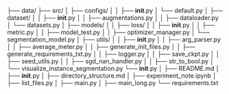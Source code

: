 ├── data/
├── src/
│   ├── configs/
│   │   ├── __init__.py
│       └── default.py
│   ├── dataset/
│   │   ├── __init__.py
│   │   ├── augmentations.py
│   │   ├── dataloader.py
│       └── datasets.py
│   ├── models/
│   │   ├── loss/
│   │   ├── __init__.py
│   │   ├── metric.py
│   │   ├── model_test.py
│   │   ├── optimizer_manager.py
│       └── segmentation_model.py
│   ├── utils/
│   │   ├── __init__.py
│   │   ├── arg_parser.py
│   │   ├── average_meter.py
│   │   ├── generate_init_files.py
│   │   ├── generate_requirements_txt.py
│   │   ├── logger.py
│   │   ├── save_ckpt.py
│   │   ├── seed_utils.py
│   │   ├── sgd_nan_handler.py
│   │   ├── str_to_bool.py
│       └── visualize_instance_segmentation.py
    └── __init__.py
│   ├── README.md
│   ├── __init__.py
│   ├── directory_structure.md
│   ├── experiment_note.ipynb
│   ├── list_files.py
│   ├── main.py
│   ├── main_long.py
    └── requirements.txt
